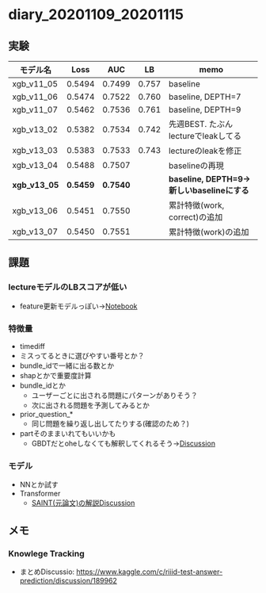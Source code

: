 # diary_20201109_20201115
## 実験
|モデル名|Loss|AUC|LB|memo|
|--|--|--|--|--|
|xgb_v11_05|0.5494|0.7499|0.757|baseline|
|xgb_v11_06|0.5474|0.7522|0.760|baseline, DEPTH=7|
|xgb_v11_07|0.5462|0.7536|0.761|baseline, DEPTH=9|
|xgb_v13_02|0.5382|0.7534|0.742|先週BEST. たぶんlectureでleakしてる|
|xgb_v13_03|0.5383|0.7533|0.743|lectureのleakを修正|
|xgb_v13_04|0.5488|0.7507||baselineの再現|
|__xgb_v13_05__|__0.5459__|__0.7540__||__baseline, DEPTH=9→新しいbaselineにする__|
|xgb_v13_06|0.5451|0.7550||累計特徴(work, correct)の追加|
|xgb_v13_07|0.5450|0.7551||累計特徴(work)の追加|

## 課題
### lectureモデルのLBスコアが低い
- feature更新モデルっぽい→[Notebook](https://www.kaggle.com/its7171/lgbm-with-loop-feature-engineering)

### 特徴量
- timediff
- ミスってるときに選びやすい番号とか？
- bundle_idで一緒に出る数とか
- shapとかで重要度計算
- bundle_idとか
  - ユーザーごとに出される問題にパターンがありそう？
  - 次に出される問題を予測してみるとか
- prior_question_*
  - 同じ問題を繰り返し出してたりする(確認のため？)
- partそのままいれてもいいかも
  - GBDTだとoheしなくても解釈してくれるそう→[Discussion](https://www.kaggle.com/its7171/lgbm-with-loop-feature-engineering#1072146)
### モデル
- NNとか試す
- Transformer
  - [SAINT(元論文)の解説Discussion](https://www.kaggle.com/c/riiid-test-answer-prediction/discussion/195632)

## メモ

### Knowlege Tracking
- まとめDiscussio: https://www.kaggle.com/c/riiid-test-answer-prediction/discussion/189962
